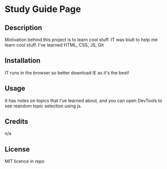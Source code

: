 # Study Guide Page

## Description


Motivation behind this project is to learn cool stuff.
IT was biult to help me learn cool stuff.
I've learned HTML, CSS, JS, Git



## Installation

IT runs in the browser so better download IE as it's the best!

## Usage

It has notes on topics that I've learned about, and you can open DevTools to see reandom topic selection using js.


## Credits

n/a

## License

MIT licence in repo
